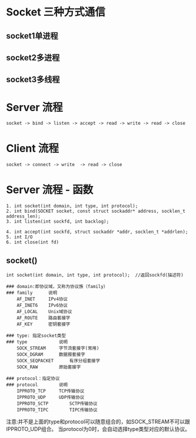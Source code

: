 #	Socket 三种方式通信  
##	socket1单进程 
##	socket2多进程 
##	socket3多线程

#	Server 流程
	socket -> bind -> listen -> accept -> read -> write	-> read -> close
	
#	Client 流程
	socket -> connect -> write	-> read -> close
	
#	Server 流程 - 函数
	1. int socket(int domain, int type, int protocol);
	2. int bind(SOCKET socket, const struct sockaddr* address, socklen_t address_len);
	3. int listen(int sockfd, int backlog);
	
	4. int accept(int sockfd, struct sockaddr *addr, socklen_t *addrlen);
	5. int I/O
	6. int close(int fd)

## socket()
	int socket(int domain, int type, int protocol);  //返回sockfd(描述符)
	
	### domain:即协议域，又称为协议族（family）
	###	family		说明
		AF_INET		IPv4协议
		AF_INET6	IPv6协议
		AF_LOCAL	Unix域协议
		AF_ROUTE	路由套接字
		AF_KEY		密钥套接字
		
	###	type: 指定socket类型
	###	type			说明
		SOCK_STREAM		字节流套接字(常用)
		SOCK_DGRAM		数据报套接字
		SOCK_SEQPACKET		有序分组套接字
		SOCK_RAW		原始套接字
		
	### protocol：指定协议
	###	protocol		说明
		IPPROTO_TCP		TCP传输协议
		IPPROTO_UDP		UDP传输协议
		IPPROTO_SCTP		SCTP传输协议
		IPPROTO_TIPC		TIPC传输协议

注意:并不是上面的type和protocol可以随意组合的，如SOCK_STREAM不可以跟IPPROTO_UDP组合。
当protocol为0时，会自动选择type类型对应的默认协议。
